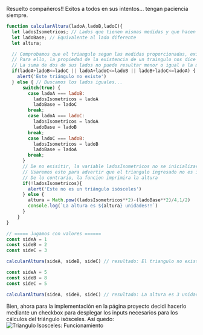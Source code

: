Resuelto compañeros!! 
Exitos a todos en sus intentos... tengan paciencia siempre.

``` javascript
function calcularAltura(ladoA,ladoB,ladoC){
  let ladosIsometricos; // Lados que tienen mismas medidas y que hacen al triangulo isosceles
  let ladoBase; // Equivalente al lado diferente
  let altura;

  // Comprobamos que el triangulo segun las medidas proporcionadas, exista.
  // Para ello, la propiedad de la existencia de un traingulo nos dice que...
  // La suma de dos de sus lados no puede resultar menor o igual a la medida del tercer lado.
  if(ladoA+ladoB<=ladoC || ladoA+ladoC<=ladoB || ladoB+ladoC<=ladoA) {
    alert('Este triángulo no existe')
  } else { // Buscamos los lados iguales...
      switch(true) {
        case ladoA === ladoB:
          ladosIsometricos = ladoA
          ladoBase = ladoC
        break;
        case ladoA === ladoC:
          ladosIsometricos = ladoA
          ladoBase = ladoB
        break;
        case ladoC === ladoB:
          ladosIsometricos = ladoB
          ladoBase = ladoA
        break;
      }
      // De no exisitir, la variable ladosIsometricos no se inicializara
      // Usaremos esto para advertir que el triangulo ingresado no es isosceles
      // De lo contrario, la funcion imprimira la altura
      if(!ladosIsometricos){
        alert('Este no es un triángulo isósceles')
      } else {
        altura = Math.pow((ladosIsometricos**2)-(ladoBase**2)/4,1/2)
        console.log(`La altura es ${altura} unidades!!`) 
      }
    }
}

// ===== Jugamos con valores ======
const sideA = 1
const sideB = 2
const sideC = 3

calcularAltura(sideA, sideB, sideC) // resultado: El triangulo no existe

const sideA = 5
const sideB = 8
const sideC = 5

calcularAltura(sideA, sideB, sideC) // resultado: La altura es 3 unidades!!
```

Bien, ahora para la implementación en la página proyecto decidí hacerlo mediante un checkbox para desplegar los inputs necesarios para los cálculos del triángulo isósceles.
Así quedo:
![Triangulo Isosceles: Funcionamiento](https://i.ibb.co/Qj5xhCN/onemath-triangulo-isosceles-small.gif)
